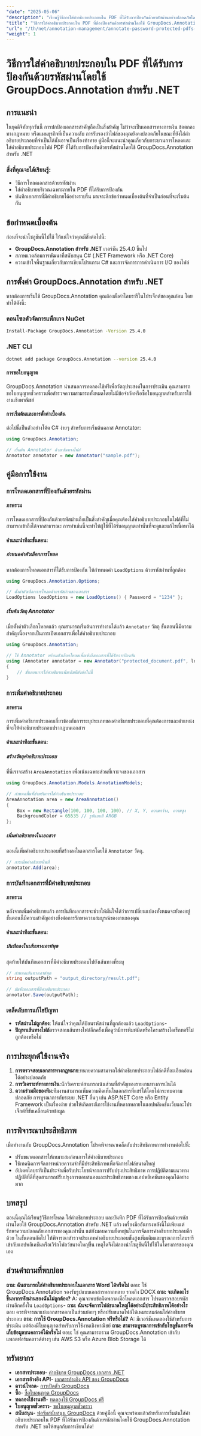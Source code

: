 ```yaml
---
"date": "2025-05-06"
"description": "เรียนรู้วิธีการใส่คำอธิบายประกอบใน PDF ที่ได้รับการป้องกันด้วยรหัสผ่านอย่างปลอดภัยโดยใช้ GroupDocs.Annotation สำหรับ .NET คำแนะนำทีละขั้นตอนนี้ครอบคลุมถึงการโหลด การใส่คำอธิบายประกอบ และการบันทึกเอกสาร"
"title": "วิธีการใส่คำอธิบายประกอบใน PDF ที่ต้องป้องกันด้วยรหัสผ่านโดยใช้ GroupDocs.Annotation สำหรับ .NET | คำแนะนำทีละขั้นตอน"
"url": "/th/net/annotation-management/annotate-password-protected-pdfs-groupdocs-dotnet/"
"weight": 1
---
```


# วิธีการใส่คำอธิบายประกอบใน PDF ที่ได้รับการป้องกันด้วยรหัสผ่านโดยใช้ GroupDocs.Annotation สำหรับ .NET
## การแนะนำ
ในยุคดิจิทัลทุกวันนี้ การปกป้องเอกสารสำคัญถือเป็นสิ่งสำคัญ ไม่ว่าจะเป็นเอกสารทางการเงิน ข้อตกลงทางกฎหมาย หรือแผนธุรกิจที่เป็นความลับ การรับรองว่าไฟล์ของคุณยังคงปลอดภัยในขณะที่ยังใส่คำอธิบายประกอบที่จำเป็นได้นั้นอาจเป็นเรื่องท้าทาย คู่มือนี้จะแนะนำคุณเกี่ยวกับกระบวนการโหลดและใส่คำอธิบายประกอบไฟล์ PDF ที่ได้รับการป้องกันด้วยรหัสผ่านโดยใช้ GroupDocs.Annotation สำหรับ .NET

### สิ่งที่คุณจะได้เรียนรู้:
- วิธีการโหลดเอกสารด้วยรหัสผ่าน
- ใส่คำอธิบายบริเวณเฉพาะภายใน PDF ที่ได้รับการป้องกัน
- บันทึกเอกสารที่มีคำอธิบายได้อย่างราบรื่น
มาเจาะลึกข้อกำหนดเบื้องต้นที่จำเป็นก่อนที่จะเริ่มต้นกัน
## ข้อกำหนดเบื้องต้น
ก่อนที่จะนำโซลูชันนี้ไปใช้ ให้แน่ใจว่าคุณมีสิ่งต่อไปนี้:
- **GroupDocs.Annotation สำหรับ .NET** เวอร์ชัน 25.4.0 ขึ้นไป
- สภาพแวดล้อมการพัฒนาที่สนับสนุน C# (.NET Framework หรือ .NET Core)
- ความเข้าใจพื้นฐานเกี่ยวกับการเขียนโปรแกรม C# และการจัดการการดำเนินการ I/O ของไฟล์
## การตั้งค่า GroupDocs.Annotation สำหรับ .NET
หากต้องการเริ่มใช้ GroupDocs.Annotation คุณต้องตั้งค่าไลบรารีในโปรเจ็กต์ของคุณก่อน โดยทำได้ดังนี้:
### คอนโซลตัวจัดการแพ็กเกจ NuGet
```bash
Install-Package GroupDocs.Annotation -Version 25.4.0
```
### .NET CLI
```bash
dotnet add package GroupDocs.Annotation --version 25.4.0
```
#### การขอใบอนุญาต
GroupDocs.Annotation นำเสนอการทดลองใช้ฟรีเพื่อวัตถุประสงค์ในการประเมิน คุณสามารถขอใบอนุญาตชั่วคราวเพื่อสำรวจความสามารถทั้งหมดโดยไม่มีข้อจำกัดหรือซื้อใบอนุญาตสำหรับการใช้งานเชิงพาณิชย์
#### การเริ่มต้นและการตั้งค่าเบื้องต้น
ต่อไปนี้เป็นตัวอย่างโค้ด C# ง่ายๆ สำหรับการเริ่มต้นคลาส Annotator:
```csharp
using GroupDocs.Annotation;

// เริ่มต้น Annotator ด้วยเส้นทางไฟล์
Annotator annotator = new Annotator("sample.pdf");
```
## คู่มือการใช้งาน
### การโหลดเอกสารที่ป้องกันด้วยรหัสผ่าน
#### ภาพรวม
การโหลดเอกสารที่ป้องกันด้วยรหัสผ่านถือเป็นสิ่งสำคัญเมื่อคุณต้องใส่คำอธิบายประกอบในไฟล์ที่ไม่สามารถเข้าถึงได้จากสาธารณะ การทำเช่นนี้จะทำให้ผู้ใช้ที่ได้รับอนุญาตเท่านั้นที่จะดูและแก้ไขเนื้อหาได้
#### คำแนะนำทีละขั้นตอน:
##### กำหนดค่าตัวเลือกการโหลด
หากต้องการโหลดเอกสารที่ได้รับการป้องกัน ให้กำหนดค่า `LoadOptions` ด้วยรหัสผ่านที่ถูกต้อง
```csharp
using GroupDocs.Annotation.Options;

// ตั้งค่าตัวเลือกการโหลดด้วยรหัสผ่านของเอกสาร
LoadOptions loadOptions = new LoadOptions() { Password = "1234" };
```
##### เริ่มต้นวัตถุ Annotator
เมื่อตั้งค่าตัวเลือกโหลดแล้ว คุณสามารถเริ่มต้นการทำงานได้แล้ว `Annotator` วัตถุ ขั้นตอนนี้มีความสำคัญเนื่องจากเป็นการเปิดเอกสารเพื่อใส่คำอธิบายประกอบ
```csharp
using GroupDocs.Annotation;

// ใช้ Annotator พร้อมตัวเลือกโหลดเพื่อเข้าถึงเอกสารที่ได้รับการป้องกัน
using (Annotator annotator = new Annotator("protected_document.pdf", loadOptions))
{
    // ขั้นตอนการใส่คำอธิบายเพิ่มเติมมีดังต่อไปนี้
}
```
### การเพิ่มคำอธิบายประกอบ
#### ภาพรวม
การเพิ่มคำอธิบายประกอบเกี่ยวข้องกับการระบุประเภทของคำอธิบายประกอบที่คุณต้องการและตำแหน่งที่จะให้คำอธิบายประกอบปรากฏบนเอกสาร
#### คำแนะนำทีละขั้นตอน:
##### สร้างวัตถุคำอธิบายประกอบ
ที่นี่เราจะสร้าง `AreaAnnotation` เพื่อเน้นเฉพาะส่วนที่เจาะจงของเอกสาร
```csharp
using GroupDocs.Annotation.Models.AnnotationModels;

// กำหนดพื้นที่สำหรับการใส่คำอธิบายประกอบ
AreaAnnotation area = new AreaAnnotation()
{
    Box = new Rectangle(100, 100, 100, 100), // X, Y, ความกว้าง, ความสูง
    BackgroundColor = 65535 // รูปแบบสี ARGB
};
```
##### เพิ่มคำอธิบายลงในเอกสาร
ตอนนี้เพิ่มคำอธิบายประกอบที่สร้างลงในเอกสารโดยใช้ `Annotator` วัตถุ.
```csharp
// การเพิ่มคำอธิบายพื้นที่
annotator.Add(area);
```
### การบันทึกเอกสารที่มีคำอธิบายประกอบ
#### ภาพรวม
หลังจากเพิ่มคำอธิบายแล้ว การบันทึกเอกสารจะช่วยให้มั่นใจได้ว่าการเปลี่ยนแปลงทั้งหมดจะยังคงอยู่ ขั้นตอนนี้มีความสำคัญอย่างยิ่งต่อการรักษาความสมบูรณ์ของงานของคุณ
#### คำแนะนำทีละขั้นตอน:
##### บันทึกลงในเส้นทางเอาท์พุต
สุดท้ายให้บันทึกเอกสารที่มีคำอธิบายประกอบไปยังเส้นทางที่ระบุ
```csharp
// กำหนดเส้นทางเอาต์พุต
string outputPath = "output_directory/result.pdf";

// บันทึกเอกสารที่มีคำอธิบายประกอบ
annotator.Save(outputPath);
```
### เคล็ดลับการแก้ไขปัญหา
- **รหัสผ่านไม่ถูกต้อง**: ให้แน่ใจว่าคุณได้ป้อนรหัสผ่านที่ถูกต้องแล้ว `LoadOptions`-
- **ปัญหาเส้นทางไฟล์**ตรวจสอบเส้นทางไฟล์อีกครั้งเพื่อดูว่ามีการพิมพ์ผิดหรือโครงสร้างไดเร็กทอรีไม่ถูกต้องหรือไม่
## การประยุกต์ใช้งานจริง
1. **การตรวจสอบเอกสารทางกฎหมาย**:ทนายความสามารถใส่คำอธิบายประกอบไฟล์คดีที่ละเอียดอ่อนได้อย่างปลอดภัย
2. **การวิเคราะห์ทางการเงิน**:นักวิเคราะห์สามารถเน้นส่วนที่สำคัญของรายงานทางการเงินได้
3. **ความร่วมมือของทีม**:ทีมงานสามารถเพิ่มความคิดเห็นในเอกสารที่แชร์ได้โดยไม่กระทบความปลอดภัย
การบูรณาการกับระบบ .NET อื่นๆ เช่น ASP.NET Core หรือ Entity Framework เป็นเรื่องง่าย ช่วยให้เกิดกรณีการใช้งานที่หลากหลายในแอปพลิเคชันเว็บและโปรเจ็กต์ที่ขับเคลื่อนด้วยข้อมูล
## การพิจารณาประสิทธิภาพ
เมื่อทำงานกับ GroupDocs.Annotation โปรดพิจารณาเคล็ดลับประสิทธิภาพการทำงานต่อไปนี้:
- ปรับขนาดเอกสารให้เหมาะสมก่อนการใส่คำอธิบายประกอบ
- ใช้เทคนิคการจัดการหน่วยความจำที่มีประสิทธิภาพเพื่อจัดการไฟล์ขนาดใหญ่
- อัปเดตไลบรารีเป็นประจำเพื่อรับประโยชน์จากการปรับปรุงประสิทธิภาพ
การปฏิบัติตามแนวทางปฏิบัติที่ดีที่สุดสามารถปรับปรุงการตอบสนองและประสิทธิภาพของแอปพลิเคชันของคุณได้อย่างมาก
## บทสรุป
ตอนนี้คุณได้เรียนรู้วิธีการโหลด ใส่คำอธิบายประกอบ และบันทึก PDF ที่ได้รับการป้องกันด้วยรหัสผ่านโดยใช้ GroupDocs.Annotation สำหรับ .NET แล้ว เครื่องมืออันทรงพลังนี้ไม่เพียงแต่รักษาความปลอดภัยเอกสารของคุณเท่านั้น แต่ยังมอบความยืดหยุ่นในการจัดการคำอธิบายประกอบอีกด้วย
ในขั้นตอนถัดไป ให้พิจารณาสำรวจประเภทคำอธิบายประกอบขั้นสูงเพิ่มเติมและบูรณาการไลบรารีเข้ากับแอปพลิเคชันหรือเวิร์กโฟลว์ขนาดใหญ่ขึ้น เหตุใดจึงไม่ลองนำโซลูชันนี้ไปใช้ในโครงการของคุณเอง
## ส่วนคำถามที่พบบ่อย
**ถาม: ฉันสามารถใส่คำอธิบายประกอบในเอกสาร Word ได้หรือไม่**
ตอบ: ใช่ GroupDocs.Annotation รองรับรูปแบบเอกสารหลากหลาย รวมถึง DOCX
**ถาม: จะเกิดอะไรขึ้นหากรหัสผ่านของฉันไม่ถูกต้อง?**
A: คุณจะพบข้อผิดพลาดเมื่อโหลดเอกสาร โปรดตรวจสอบรหัสผ่านอีกครั้งใน `LoadOptions`-
**ถาม: ฉันจะจัดการไฟล์ขนาดใหญ่ได้อย่างมีประสิทธิภาพได้อย่างไร**
ตอบ ควรพิจารณาแบ่งเอกสารออกเป็นส่วนย่อยๆ หรือปรับขนาดไฟล์ให้เหมาะสมก่อนใส่คำอธิบายประกอบ
**ถาม: การใช้ GroupDocs.Annotation ฟรีหรือไม่?**
A: มีเวอร์ชันทดลองใช้สำหรับการประเมิน แต่ต้องมีใบอนุญาตสำหรับการใช้งานเชิงพาณิชย์
**ถาม: สามารถบูรณาการเข้ากับโซลูชั่นการจัดเก็บข้อมูลบนคลาวด์ได้หรือไม่**
ตอบ: ใช่ คุณสามารถรวม GroupDocs.Annotation เข้ากับแพลตฟอร์มคลาวด์ต่างๆ เช่น AWS S3 หรือ Azure Blob Storage ได้
## ทรัพยากร
- **เอกสารประกอบ**- [คำอธิบาย GroupDocs เอกสาร .NET](https://docs.groupdocs.com/annotation/net/)
- **เอกสารอ้างอิง API**- [เอกสารอ้างอิง API ของ GroupDocs](https://reference.groupdocs.com/annotation/net/)
- **ดาวน์โหลด**- [การเปิดตัว GroupDocs](https://releases.groupdocs.com/annotation/net/)
- **ซื้อ**- [ซื้อใบอนุญาต GroupDocs](https://purchase.groupdocs.com/buy)
- **ทดลองใช้งานฟรี**- [ทดลองใช้ GroupDocs ฟรี](https://releases.groupdocs.com/annotation/net/)
- **ใบอนุญาตชั่วคราว**- [ขอใบอนุญาตชั่วคราว](https://purchase.groupdocs.com/temporary-license/)
- **สนับสนุน**- [ฟอรัมสนับสนุน GroupDocs](https://forum.groupdocs.com/c/annotation/) 
ด้วยคู่มือนี้ คุณจะพร้อมแล้วสำหรับการเริ่มต้นใส่คำอธิบายประกอบใน PDF ที่ได้รับการป้องกันด้วยรหัสผ่านโดยใช้ GroupDocs.Annotation สำหรับ .NET ขอให้สนุกกับการเขียนโค้ด!